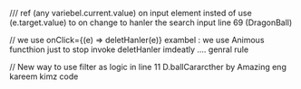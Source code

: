   ///  ref (any variebel.current.value) on input element insted of use (e.target.value) to on change to hanler the search input  line 69 (DragonBall) 

// we use onClick={(e) => deletHanler(e)} exambel : we use Animous functhion just to stop invoke deletHanler imdeatly ....  genral rule 

// New way to use filter as logic in line 11 D.ballCararcther by Amazing eng kareem kimz code 